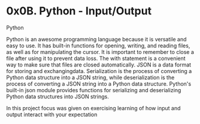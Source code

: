 
# 0x0B. Python - Input/Output
Python



Python is an awesome programming language because it is versatile and easy to use. It has built-in functions for opening, writing, and reading files, as well as for manipulating the cursor. It is important to remember to close a file after using it to prevent data loss. The with statement is a convenient way to make sure that files are closed automatically. JSON is a data format for storing and exchangingdata. Serialization is the process of converting a Python data structure into a JSON string, while deserialization is the process of converting a JSON string into a Python data structure. Python's built-in json module provides functions for serializing and deserializing Python data structures into JSON strings.


In this project focus was given on exercising learning of how input and output interact with your expectation
